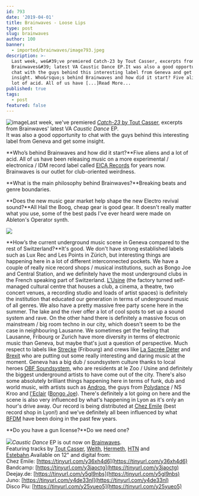 ```yaml
---
id: 793
date: '2019-04-01'
title: Brainwaves - Loose Lips
type: post
slug: brainwaves
author: 100
banner:
  - imported/brainwaves/image793.jpeg
description: >-
  Last week, we&#39;ve premiered Catch-23 by Tout Casser, excerpts from
  Brainwaves&#39; latest VA Caustic Dance EP.It was also a good opportunity to
  chat with the guys behind this interesting label from Geneva and get some
  insight. Who&rsquo;s behind Brainwaves and how did it start? Five aliens and a
  lot of acid. All of us have [...]Read More...
published: true
tags:
  - post
featured: false
---
```

![image](../imported/brainwaves/image793.jpeg)Last week, we've premiered [_Catch-23_ by Tout Casser](http://loose-lips.co.uk/blog/tout-casser-catch-23-bws003), excerpts from Brainwaves' latest VA _Caustic Dance_ EP.  
It was also a good opportunity to chat with the guys behind this interesting label from Geneva and get some insight.

**Who’s behind Brainwaves and how did it start?**Five aliens and a lot of acid. All of us have been releasing music on a more experimental / electronica / IDM record label called [EICA Records](https://eicarecords.ch/music) for years now. Brainwaves is our outlet for club-oriented weirdness.

**What is the main philosophy behind Brainwaves?**Breaking beats and genre boundaries. 

**Does the new music gear market help shape the new Electro revival sound?**All Hail the Boog, cheap gear is good gear. It doesn't really matter what you use, some of the best pads I've ever heard were made on Ableton's Operator synth. 

![](/wp-content/uploads/live/img/wysiwyg/5ca2523d01054.png)

**How’s the current underground music scene in Geneva compared to the rest of Switzerland?**It's good. We don't have strong established labels such as Lux Rec and Les Points in Zürich, but interesting things are happening here in a lot of different interconnected pockets. We have a couple of really nice record shops / musical institutions, such as Bongo Joe and Central Station, and we definitely have the most underground clubs in the French speaking part of Switzerland. [L'Usine](https://www.usine.ch/) (the factory turned self-managed cultural centre that houses a club, a cinema, a theatre, two concert venues, a recording studio and loads of artist spaces) is definitely the institution that educated our generation in terms of underground music of all genres. We also have a pretty massive free party scene here in the summer. The lake and the river offer a lot of cool spots to set up a sound system and rave. On the other hand there is definitely a massive focus on mainstream / big room techno in our city, which doesn't seem to be the case in neighbouring Lausanne. We sometimes get the feeling that Lausanne, Fribourg or Zurich have more diversity in terms of electronic music than Geneva, but maybe that's just a question of perspective. Much respect to labels like [Strecke](https://soundcloud.com/strecke) (Fribourg) and crews like [La Sacrée Déter](https://soundcloud.com/lasacreedeter) and [Brexit](https://soundcloud.com/3rexit5ervice) who are putting out some really interesting and daring music at the moment. Geneva has a big dub / soundsystem culture thanks to local heroes [OBF Soundsystem](http://www.obfdub.net/), who are residents at le Zoo / Usine and definitely the biggest underground artists to have come out of the city. There's also some absolutely brilliant things happening here in terms of funk, dub and world music, with artists such as [Androo](https://soundcloud.com/androo-3), the guys from [Polydance](https://soundcloud.com/polydance) / NS Kroo and [l'Eclair](https://leclairbbib.bandcamp.com/) ([Bongo Joe](https://www.bongojoe.ch/)). There's definitely a lot going on here and the scene is also very influenced by what's happening in Lyon as it's only an hour's drive away. Our record is being distributed at [Chez Emile](https://chezemile-records.com/) (best record shop in Lyon!) and we've definitely all been influenced by what [BFDM](https://bfdm.bandcamp.com/) have been doing in the past few years. 

**Do you have a gun license?**Do we need one? 

![](/wp-content/uploads/live/img/wysiwyg/5ca2522359059.jpg)_Caustic Dance_ EP is out now on [Brainwaves](https://brainwavescrew.bandcamp.com).  
Featuring tracks by [Tout Casser](https://soundcloud.com/toutcasser), [Weith](https://soundcloud.com/weith), [Hermeth](https://soundcloud.com/hermeth), [HTN](https://soundcloud.com/htn_htn) and [Estebahn](https://soundcloud.com/estebaaahn).Available on 12" and digital from:  
Chez Emile: [](https://tinyurl.com/y36xh4d6?fbclid=IwAR0jkJXiXJbaceGqjm8jsP63jsAF0QcCDC-mId-5-Ui7kvGxBUT65e8va0U)[https://tinyurl.com/y36xh4d6](https://tinyurl.com/y36xh4d6)  
Bandcamp: [](https://tinyurl.com/y3jaoctg?fbclid=IwAR1tITRYUj6zRdVLWxPRTGJVBROHMG0H3hhuGjaKH79OfqYV5jEd24Wb1Cw)[https://tinyurl.com/y3jaoctg](https://tinyurl.com/y3jaoctg)  
Deejay.de: [](https://tinyurl.com/y5gl9nbs?fbclid=IwAR0xu0F2E3S3L3nArWaMzABD89BWvSRBi5998eAjc-MnW6CuUcmbONgds7I)[https://tinyurl.com/y5gl9nbs](https://tinyurl.com/y5gl9nbs)  
Juno: [](https://tinyurl.com/y4de33nl?fbclid=IwAR0S67XqP1m7VeFzJ-GjLynOnBmkvSDShBoACcPGqVvzcpB_jOLrUro7Q68)[https://tinyurl.com/y4de33nl](https://tinyurl.com/y4de33nl)  
Disco Piu: [](https://tinyurl.com/y25yueo5?fbclid=IwAR14AP3DUxp04bxlzCJfq-Fcclxy4pmNN4ZAPS69GzAsgvmriX7OX3ZuaY4)[https://tinyurl.com/y25yueo5](https://tinyurl.com/y25yueo5)  
[](https://brainwavescrew.bandcamp.com/album/caustic-dance)